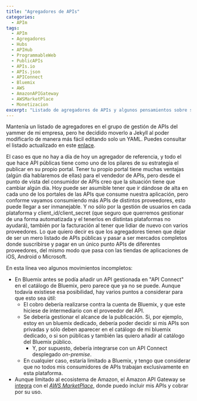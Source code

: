 ```yaml
---
title: "Agregadores de APIs"
categories:
  - APIm
tags:
  - APIm
  - Agregadores
  - Hubs
  - APIHub
  - ProgrammableWeb
  - PublicAPIs
  - APIs.io
  - APIs.json
  - APIConnect
  - Bluemix
  - AWS
  - AmazonAPIGateway
  - AWSMarketPlace
  - Monetizacion
excerpt: "Listado de agregadores de APIs y algunos pensamientos sobre su futuro"
---
```


Mantenía un listado de agregadores en el grupo de gestión de APIs del yammer de mi empresa, pero he decidido moverlo a Jekyll al poder modificarlo de manera más fácil editando solo un YAML.
Puedes consultar el listado actualizado en este [enlace](/apim/listado-agregadores-apis).

El caso es que no hay a día de hoy un agregador de referencia, y todo el que hace API públicas tiene como uno de los pilares de su estrategia el publicar en su propio portal. Tener tu propio portal tiene muchas ventajas (algún día hablaremos de ellas) para el vendedor de APIs, pero desde el punto de vista del consumidor de APIs creo que la situación tiene que cambiar algún día. Hoy puede ser asumible tener que ir dándose de alta en cada uno de los portales de las APIs que consume nuestra aplicación, pero conforme vayamos consumiendo más APIs de distintos proveedores, esto puede llegar a ser inmanejable. Y no sólo por la gestión de usuarios en cada plataforma y client_id/client_secret (que seguro que querremos gestionar de una forma automatizada y el tenerlos en distintas plataformas no ayudará), también por la facturación al tener que lidiar de nuevo con varios proveedores.
Lo que quiero decir es que los agregadores tienen que dejar de ser un mero listado de APIs públicas y pasar a ser mercados completos donde suscribirse y pagar en un único punto APIs de diferentes proveedores, del mismo modo que pasa con las tiendas de aplicaciones de iOS, Android o Microsoft. 

En esta línea veo algunos movimientos incompletos:

- En Bluemix antes se podía añadir un API gestionada en "API Connect" en el catálogo de Bluemix, pero parece que ya no se puede. Aunque todavía existiese esa posibilidad, hay varios puntos a considerar para que esto sea útil:
  - El cobro debería realizarse contra la cuenta de Bluemix, y que este hiciese de intermediario con el proveedor del API.
  - Se debería gestionar el alcance de la publicación. Si, por ejemplo, estoy en un bluemix dedicado, debería poder decidir si mis APIs son privadas y sólo deben aparecer en el catálogo de mi bluemix dedicado, o si son públicas y también las quiero añadir al catálogo del Bluemix público.
    - Y, por supuesto, debería integrarse con un API Connect desplegado *on-premise*. 
  - En cualquier caso, estaría limitado a Bluemix, y tengo que considerar que no todos mis consumidores de APIs trabajan exclusivamente en esta plataforma.
- Aunque limitado al ecosistema de Amazon, el Amazon API Gateway se [integra](https://aws.amazon.com/about-aws/whats-new/2016/12/amazon-api-gateway-integration-with-aws-marketplace/) con el [*AWS MarketPlace*](https://aws.amazon.com/marketplace/saas), donde puedo incluir mis APIs y cobrar por su uso.